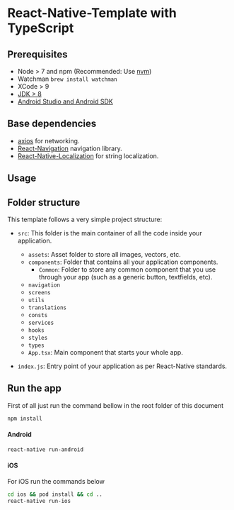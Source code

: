 
React-Native-Template with TypeScript
================================================

## Prerequisites
- Node > 7 and npm (Recommended: Use [nvm](https://github.com/creationix/nvm))
- Watchman `brew install watchman`
- XCode > 9
- [JDK > 8](http://www.oracle.com/technetwork/java/javase/downloads/jdk8-downloads-2133151.html)
- [Android Studio and Android SDK](https://developer.android.com/studio/index.html)


## Base dependencies
- [axios](https://github.com/axios/axios) for networking.
- [React-Navigation](https://reactnavigation.org/) navigation library.
- [React-Native-Localization](https://github.com/stefalda/ReactNativeLocalization) for string localization.

## Usage


## Folder structure
This template follows a very simple project structure:
- `src`: This folder is the main container of all the code inside your application.
  
  - `assets`: Asset folder to store all images, vectors, etc.
  - `components`: Folder that contains all your application components.
    - `Common`: Folder to store any common component that you use through your app (such as a generic button, textfields, etc).
  - `navigation`
  - `screens`
  - `utils`
  - `translations`
  - `consts`
  - `services`
  - `hooks`
  - `styles`
  - `types`
  - `App.tsx`: Main component that starts your whole app.
- `index.js`: Entry point of your application as per React-Native standards.



## Run the app
First of all just run the command bellow in the root folder of this document


```bash
npm install
```

#### Android


```bash
react-native run-android
```

#### iOS
 For iOS run the commands below 
```bash
cd ios && pod install && cd ..
react-native run-ios
```

